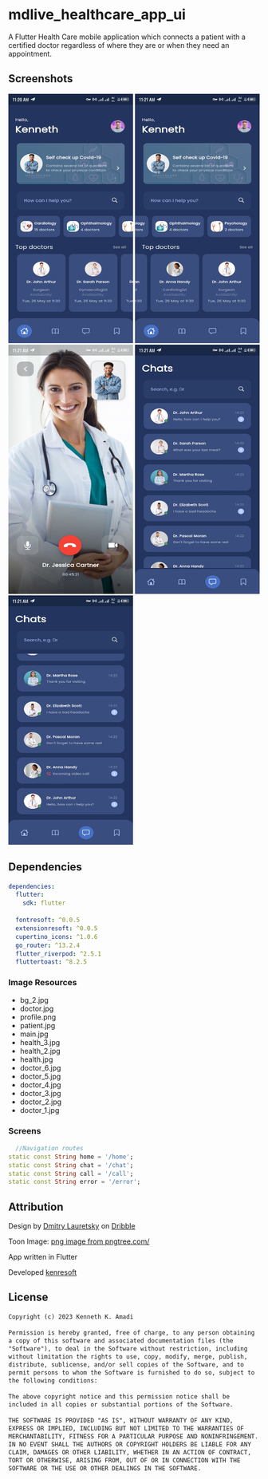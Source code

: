 # mdlive_healthcare_app_ui

A Flutter Health Care mobile application which connects a patient with a certified doctor regardless of where they are or when they need an appointment.

## Screenshots

<img  src="screenshots/Screenshot_20230420-112053.jpg" width="250" height="500" title="Home Page 1" alt="Screenshot 1"/>
<img  src="screenshots/Screenshot_20230420-112116.jpg" width="250" height="500" title="Home Page 2" alt="Screenshot 2"/>
<img  src="screenshots/Screenshot_20230420-112138.jpg" width="250" height="500" title="Call Page" alt="Screenshot 3"/>
<img  src="screenshots/Screenshot_20230420-112151.jpg" width="250" height="500" title="Chat Page 1" alt="Screenshot 4"/>
<img  src="screenshots/Screenshot_20230420-112157.jpg" width="250" height="500" title="Chat Page 2" alt="Screenshot 5"/>

## Dependencies

```yaml
dependencies:
  flutter:
    sdk: flutter

  fontresoft: ^0.0.5
  extensionresoft: ^0.0.5
  cupertino_icons: ^1.0.6
  go_router: ^13.2.4
  flutter_riverpod: ^2.5.1
  fluttertoast: ^8.2.5
```

### Image Resources

- bg_2.jpg
- doctor.jpg
- profile.png
- patient.jpg
- main.jpg
- health_3.jpg
- health_2.jpg
- health.jpg
- doctor_6.jpg
- doctor_5.jpg
- doctor_4.jpg
- doctor_3.jpg
- doctor_2.jpg
- doctor_1.jpg

### Screens

```dart
  //Navigation routes
static const String home = '/home';
static const String chat = '/chat';
static const String call = '/call';
static const String error = '/error';
```

## Attribution

Design by [Dmitry Lauretsky](https://dribbble.com/dlauretsky) on [Dribble](https://dribbble.com/shots/14666521-MDlive-Health-Care-App-Redesign)

Toon Image: <a href='https://pngtree.com/freepng/cartoon-doctor_9204865.html'>png image from pngtree.com/</a>

App written in Flutter

Developed [kenresoft](https://kenresoft.github.io)

## License

```text
Copyright (c) 2023 Kenneth K. Amadi

Permission is hereby granted, free of charge, to any person obtaining a copy of this software and associated documentation files (the "Software"), to deal in the Software without restriction, including without limitation the rights to use, copy, modify, merge, publish, distribute, sublicense, and/or sell copies of the Software, and to permit persons to whom the Software is furnished to do so, subject to the following conditions:

The above copyright notice and this permission notice shall be included in all copies or substantial portions of the Software.

THE SOFTWARE IS PROVIDED "AS IS", WITHOUT WARRANTY OF ANY KIND, EXPRESS OR IMPLIED, INCLUDING BUT NOT LIMITED TO THE WARRANTIES OF MERCHANTABILITY, FITNESS FOR A PARTICULAR PURPOSE AND NONINFRINGEMENT. IN NO EVENT SHALL THE AUTHORS OR COPYRIGHT HOLDERS BE LIABLE FOR ANY CLAIM, DAMAGES OR OTHER LIABILITY, WHETHER IN AN ACTION OF CONTRACT, TORT OR OTHERWISE, ARISING FROM, OUT OF OR IN CONNECTION WITH THE SOFTWARE OR THE USE OR OTHER DEALINGS IN THE SOFTWARE.
```